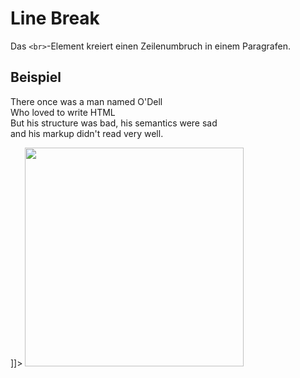 # Line Break

<show-structure depth="2" />

Das `<br>`-Element kreiert einen Zeilenumbruch in einem Paragrafen.

## Beispiel

<tabs>
    <tab title="HTML">
        <code-block lang="html">
            <![CDATA[
                <p>
                    There once was a man named O'Dell<br />
                    Who loved to write HTML<br />
                    But his structure was bad, his semantics were sad<br />
                    and his markup didn't read very well.
                </p>
            ]]>
        </code-block>
    </tab>
    <tab title="Resultat">
        <img src="br.png" width="350" thumbnail="true" />
    </tab>

</tabs>